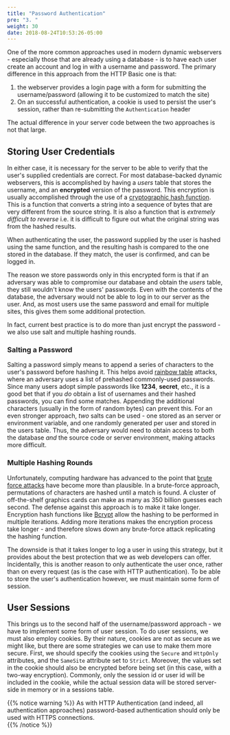```yaml
---
title: "Password Authentication"
pre: "3. "
weight: 30
date: 2018-08-24T10:53:26-05:00
---
```


One of the more common approaches used in modern dynamic webservers - especially those that are already using a database - is to have each user create an account and log in with a username and password.  The primary difference in this approach from the HTTP Basic one is that:

1. the webserver provides a login page with a form for submitting the username/password (allowing it to be customized to match the site)
2. On an successful authentication, a cookie is used to persist the user's session, rather than re-submitting the `Authentication` header

The actual difference in your server code between the two approaches is not that large.

## Storing User Credentials

In either case, it is necessary for the server to be able to verify that the user's supplied credentials are correct. For most database-backed dynamic webservers, this is accomplished by having a _users_ table that stores the username, and an **encrypted** version of the password.  This encryption is usually accomplished through the use of a [cryptographic hash function](https://en.wikipedia.org/wiki/Cryptographic_hash_function).  This is a function that converts a string into a sequence of bytes that are very different from the source string.  It is also a function that is _extremely difficult to reverse_ i.e. it is difficult to figure out what the original string was from the hashed results.  

When authenticating the user, the password supplied by the user is hashed using the same function, and the resulting hash is compared to the one stored in the database.  If they match, the user is confirmed, and can be logged in.

The reason we store passwords only in this encrypted form is that if an adversary was able to compromise our database and obtain the _users_ table, they still wouldn't know the users' passwords.  Even with the contents of the database, the adversary would not be able to log in to our server as the user.  And, as most users use the same password and email for multiple sites, this gives them some additional protection.

In fact, current best practice is to do more than just encrypt the password - we also use salt and multiple hashing rounds.

### Salting a Password

Salting a password simply means to append a series of characters to the user's password before hashing it.  This helps avoid [rainbow table](https://en.wikipedia.org/wiki/Rainbow_table) attacks, where an adversary uses a list of prehashed commonly-used passwords.  Since many users adopt simple passwords like **1234**, **secret**, etc., it is a good bet that if you _do_ obtain a list of usernames and their hashed passwords, you can find some matches.  Appending the additional characters (usually in the form of random bytes) can prevent this.  For an even stronger approach, _two_ salts can be used - one stored as an server or environment variable, and one randomly generated per user and stored in the users table. Thus, the adversary would need to obtain access to both the database _and_ the source code or server environment, making attacks more difficult.

### Multiple Hashing Rounds

Unfortunately, computing hardware has advanced to the point that [brute force attacks](https://en.wikipedia.org/wiki/Brute-force_attack) have become more than plausible.  In a brute-force approach, permutations of characters are hashed until a match is found.  A cluster of off-the-shelf graphics cards can make as many as 350 billion guesses each second.  The defense against this approach is to make it take longer.  Encryption hash functions like [Bcrypt](https://en.wikipedia.org/wiki/Bcrypt) allow the hashing to be performed in multiple iterations.  Adding more iterations makes the encryption process take longer - and therefore slows down any brute-force attack replicating the hashing function.

The downside is that it takes longer to log a user in using this strategy, but it provides about the best protection that we as web developers can offer.  Incidentally, this is another reason to only authenticate the user once, rather than on every request (as is the case with HTTP authentication).  To be able to store the user's authentication however, we must maintain some form of session.

## User Sessions
This brings us to the second half of the username/password approach - we have to implement some form of user session. To do user sessions, we must also employ cookies. By their nature, cookies are not as secure as we might like, but there are some strategies we can use to make them more secure.  First, we should specify the cookies using the `Secure` and `HttpOnly` attributes, and the `SameSite` attribute set to `Strict`.  Moreover, the values set in the cookie should also be encrypted before being set (in this case, with a two-way encryption).  Commonly, only the session id or user id will be included in the cookie, while the actual session data will be stored server-side in memory or in a sessions table.

{{% notice warning %}}
As with HTTP Authentication (and indeed, all authentication approaches) password-based authentication should only be used with HTTPS connections.  
{{% /notice %}}